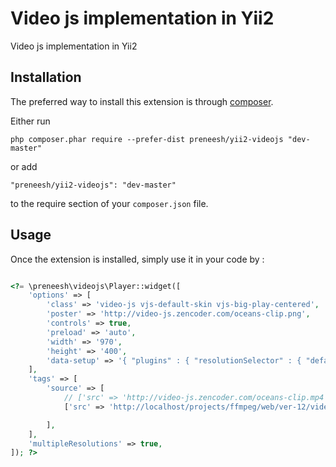 Video js implementation in Yii2
==
Video js implementation in Yii2

Installation
------------

The preferred way to install this extension is through [composer](http://getcomposer.org/download/).

Either run

```
php composer.phar require --prefer-dist preneesh/yii2-videojs "dev-master"
```

or add

```
"preneesh/yii2-videojs": "dev-master"
```

to the require section of your `composer.json` file.


Usage
-----

Once the extension is installed, simply use it in your code by  :

```php

<?= \preneesh\videojs\Player::widget([
    'options' => [
        'class' => 'video-js vjs-default-skin vjs-big-play-centered',
        'poster' => 'http://video-js.zencoder.com/oceans-clip.png',
        'controls' => true,
        'preload' => 'auto',
        'width' => '970',
        'height' => '400',
        'data-setup' => '{ "plugins" : { "resolutionSelector" : { "default_res" : "720" } } }',
    ],
    'tags' => [
        'source' => [
            // ['src' => 'http://video-js.zencoder.com/oceans-clip.mp4', 'type' => 'video/mp4', 'data-res' => '360'],
            ['src' => 'http://localhost/projects/ffmpeg/web/ver-12/video/gemini/dash3/manifest.mpd', 'type' => 'application/dash+xml', 'data-res' => '720'],

        ],
    ],
    'multipleResolutions' => true,
]); ?>
